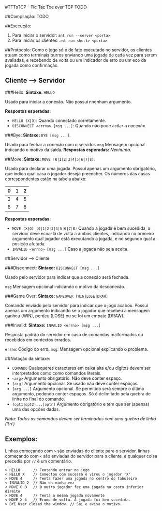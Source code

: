 #TTToTCP - Tic Tac Toe over TCP
TODO

##Compilação:
TODO

##Execução:
1. Para iniciar o servidor: `ant run --server <porta>`
2. Para iniciar os clientes: `ant run <host> <porta>`

##Protocolo:
Como o jogo só é de fato executado no servidor, os clientes atuam como terminais burros enviando uma jogada de cada vez para serem avaliadas, e recebendo de volta ou um indicador de erro ou um eco da jogada como confirmação.

## Cliente --> Servidor

###Hello:
**Sintaxe:** `HELLO`

Usado para iniciar a conexão. Não possui nnenhum argumento.

**Respostas esperadas:**
* `HELLO (X|O)`: Quando conectado corretamente.
* `DISCONNECT <errno> [msg ...]`: Quando não pode acitar a conexão.

###Bye:
**Sintaxe:** `BYE [msg ...]`.

Usado para fechar a conexão com o servidor.
`msg` Mensagem opcional indicando o motivo da saída.
**Respostas esperadas:** *Nenhuma*.

##Move:
**Sintaxe:** `MOVE (0|1|2|3|4|5|6|7|8)`.

Usado para declarar uma jogada. Possuí apenas um argumento obrigatório, que indica qual casa o jogador deseja preencher. Os números das casas correspondentes estão na tabela abaixo:

 0 | 1 | 2    
:-:|:-:|:-:
 3 | 4 | 5
 6 | 7 | 8
 
 **Respostas esperadas:**
 * `MOVE (X|O) (0|1|2|3|4|5|6|7|8)` Quando a jogada é bem sucedida, o servidor deve ecoa-lá de volta a ambos clientes, indicando no primeiro argumento qual jogador está executando a jogada, e no segundo qual a posição afetada. 
 * `INVALID <errno> [msg ...]` Caso a jogada não seja aceita.

##Servidor --> Cliente

###Disconnect:
**Sintaxe:** `DISCONNECT [msg ...]`

Usado pelo servidor para indicar que a conexão será fechada.

`msg` Mensagem opcional indicando o motivo da desconexão.

###Game Over:
**Sintaxe:** `GAMEOVER (WIN|LOSE|DRAW)`

Comando enviado pelo servidor para indicar que o jogo acabou. Possuí apenas um argumento indicando se o jogador que recebeu a mensagem ganhou (WIN), perdeu (LOSE) ou se foi um empate (DRAW).

###Invalid:
**Sintaxe:** `INVALID <errno> [msg ...]`

Resposta padrão do servidor em caso de comandos malformados ou recebidos em contextos errados.

`errno`: Código do erro.
`msg`: Mensagem opcional explicando o problema.

##Notação da sintaxe:
* `COMANDO` Quaisqueres caracteres em caixa alta e/ou dígitos devem ser interpretados como como comandos literais.
* `<arg>` Argumento obrigatório. Não deve conter espaço.
* `[arg]` Argumento opcional. Se usado não deve conter espaços.
* `[arg ...]` Argumento opcional. Se permitido será sempre o último argumento, podendo conter espaços. Só é delimitado pela quebra de linha no final do comando.
* `(opt1|opt2|...|optn)` Argumento obrigatório e tem que ser (apenas) uma das opções dadas.

*Nota: Todos os comandos devem ser terminados com uma quebra de linha ('\n')*

## Exemplos:
Linhas começando com `>` são enviadas do cliente para o servidor, linhas começando com `<` são enviadas do servidor para o cliente, e qualquer coisa precedia por `//` é um comentário.
```
> HELLO      // Tentando entrar no jogo
< HELLO X    // Conectou com sucesso e virou o jogador 'X'
> MOVE 4     // Tenta fazer uma jogada no centro do tabuleiro
< INVALID 2  // Não eh minha vez
< MOVE O 8   // O outro jogador fez uma jogada no canto inferior direito
> MOVE 4     // Tenta a mesma jogada novamente
< MOVE X 4   // Ecoou de volta. A jogada foi bem sucedida.
> BYE User closed the window. // Sai e avisa o motivo.
```

